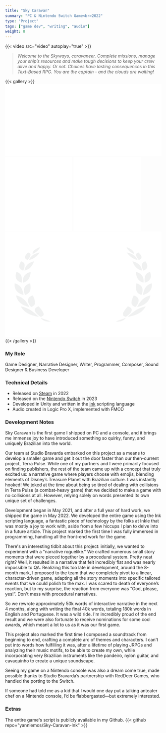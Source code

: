 ```yaml
---
title: "Sky Caravan"
summary: "PC & Nintendo Switch Game<br>2022"
type: "Project"
tags: ["game dev", "writing", "audio"]
weight: 8
---
```

{{< video src="video" autoplay="true" >}}

> *Welcome to the Skyways, caravaneer. Complete missions, manage your ship’s resources and make tough decisions to keep your crew alive and happy. Or not. Choices have lasting consequences in this Text-Based RPG. You are the captain - and the clouds are waiting!*

{{< gallery >}}
  <img src="l1.png" class="grid-w33" />
  <img src="l2.png" class="grid-w33" />
  <img src="l3.png" class="grid-w33" />
  <img src="l4.png" class="grid-w33" />
{{< /gallery >}}

### My Role

Game Designer, Narrative Designer, Writer, Programmer, Composer, Sound Designer & Business Developer 

### Technical Details

- Released on [Steam](https://store.steampowered.com/app/1792270/Sky_Caravan/) in 2022
- Released on the [Nintendo Switch](https://www.nintendo.com/us/store/products/sky-caravan-switch/) in 2023 
- Developed in Unity and written in the [Ink](https://github.com/inkle/ink) scripting language
- Audio created in Logic Pro X, implemented with FMOD

### Development Notes

Sky Caravan is the first game I shipped on PC and a console, and it brings me immense joy to have introduced something so quirky, funny, and uniquely Brazilian into the world.

Our team at Studio Bravarda embarked on this project as a means to develop a smaller game and get it out the door faster than our then-current project, Terra Pulse. While one of my partners and I were primarily focused on finding publishers, the rest of the team came up with a concept that truly excited us: a narrative game where players choose with emojis, blending elements of Disney’s Treasure Planet with Brazilian culture. I was instantly hooked! We joked at the time about being so tired of dealing with collisions in Terra Pulse (a combat-heavy game) that we decided to make a game with no collisions at all. However, relying solely on words presented its own unique set of challenges.

Development began in May 2021, and after a full year of hard work, we shipped the game in May 2022. We developed the entire game using the Ink scripting language, a fantastic piece of technology by the folks at Inkle that was mostly a joy to work with, aside from a few hiccups I plan to delve into in a future article. This project marked the first time I was fully immersed in programming, handling all the front-end work for the game.

There's an interesting tidbit about this project: initially, we wanted to experiment with a "narrative roguelike." We crafted numerous small story moments that were pieced together by a procedural system. Pretty neat right? Well, it resulted in a narrative that felt incredibly flat and was nearly impossible to QA. Realizing this too late in development, around the 8-month mark, I proposed to the team that we completely pivot to a linear, character-driven game, adapting all the story moments into specific tailored events that we could polish to the max. I was scared to death of everyone’s reaction, but to my surprise, the reaction from everyone was “God, please, yes!”. Don't mess with procedural narratives.

So we rewrote approximately 50k words of interactive narrative in the next 4 months, along with writing the final 40k words, totaling 180k words in English and Portuguese. It was a wild ride. I'm incredibly proud of the end result and we were also fortunate to receive nominations for some cool awards, which meant a lot to us as it was our first game.

This project also marked the first time I composed a soundtrack from beginning to end, crafting a complete arc of themes and characters. I can't put into words how fulfilling it was, after a lifetime of playing JRPGs and analyzing their music motifs, to be able to create my own, while incorporating very Brazilian instruments like the pandeiro, nylon guitar, and cavaquinho to create a unique soundscape.

Seeing my game on a Nintendo console was also a dream come true, made possible thanks to Studio Bravarda’s partnership with RedDeer Games, who handled the porting to the Switch.

If someone had told me as a kid that I would one day put a talking anteater chef on a Nintendo console, I’d be flabbergasted—but extremely interested.

### Extras

The entire game's script is publicly available in my Github.
{{< github repo="yannlemos/Sky-Caravan-Ink" >}}
